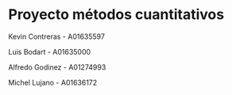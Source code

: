 # Proyecto métodos cuantitativos

Kevin Contreras - A01635597

Luis Bodart - A01635000

Alfredo Godinez - A01274993

Michel Lujano - A01636172

